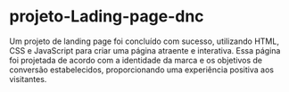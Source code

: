 # projeto-Lading-page-dnc
Um projeto de landing page foi concluído com sucesso, utilizando HTML, CSS e JavaScript para criar uma página atraente e interativa. Essa página foi projetada de acordo com a identidade da marca e os objetivos de conversão estabelecidos, proporcionando uma experiência positiva aos visitantes.
